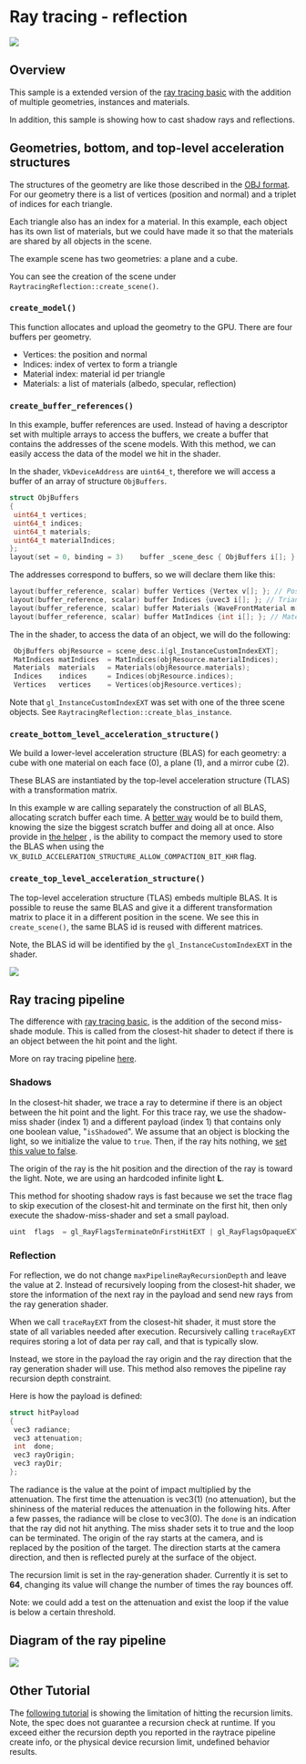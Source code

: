 <!--
 * Copyright (c) 2014-2021, NVIDIA CORPORATION.  All rights reserved.
 *
 * Licensed under the Apache License, Version 2.0 (the "License");
 * you may not use this file except in compliance with the License.
 * You may obtain a copy of the License at
 *
 *     http://www.apache.org/licenses/LICENSE-2.0
 *
 * Unless required by applicable law or agreed to in writing, software
 * distributed under the License is distributed on an "AS IS" BASIS,
 * WITHOUT WARRANTIES OR CONDITIONS OF ANY KIND, either express or implied.
 * See the License for the specific language governing permissions and
 * limitations under the License.
 *
 * SPDX-FileCopyrightText: Copyright (c) 2014-2021 NVIDIA CORPORATION
 * SPDX-License-Identifier: Apache-2.0
-->

# Ray tracing - reflection

![](img1.png)

## Overview

This sample is a extended version of the [ray tracing basic](../raytracing_basic) with the addition of multiple geometries,
instances and materials.

In addition, this sample is showing how to cast shadow rays and reflections.

## Geometries, bottom, and top-level acceleration structures

The structures of the geometry are like those described in the [OBJ format](https://en.wikipedia.org/wiki/Wavefront_.obj_file). For our geometry there is a list of vertices (position and normal) and a triplet of indices for each triangle.

Each triangle also has an index for a material. In this example, each object has its own list of materials, but we could have made it so that the materials are shared by all objects in the scene.

The example scene has two geometries: a plane and a cube.

You can see the creation of the scene under `RaytracingReflection::create_scene()`.

### `create_model()`

This function allocates and upload the geometry to the GPU. There are four buffers per geometry.

* Vertices: the position and normal
* Indices: index of vertex to form a triangle
* Material index: material id per triangle
* Materials: a list of materials (albedo, specular, reflection)

### `create_buffer_references()`

In this example, buffer references are used. Instead of having a descriptor set with multiple arrays to access the buffers, we create a buffer that contains the addresses of the scene models. With this method, we can easily access the data of the model we hit in the shader.

In the shader, `VkDeviceAddress` are `uint64_t`, therefore we will access a buffer of an array of structure `ObjBuffers`.

````cpp
struct ObjBuffers
{
 uint64_t vertices;
 uint64_t indices;
 uint64_t materials;
 uint64_t materialIndices;
};
layout(set = 0, binding = 3)    buffer _scene_desc { ObjBuffers i[]; } scene_desc;
````

The addresses correspond to buffers, so we will declare them like this:

````cpp
layout(buffer_reference, scalar) buffer Vertices {Vertex v[]; }; // Positions of an object
layout(buffer_reference, scalar) buffer Indices {uvec3 i[]; }; // Triangle indices
layout(buffer_reference, scalar) buffer Materials {WaveFrontMaterial m[]; }; // Array of all materials on an object
layout(buffer_reference, scalar) buffer MatIndices {int i[]; }; // Material ID for each triangle
````

The in the shader, to access the data of an object, we will do the following:

````cpp
 ObjBuffers objResource = scene_desc.i[gl_InstanceCustomIndexEXT];
 MatIndices matIndices  = MatIndices(objResource.materialIndices);
 Materials  materials   = Materials(objResource.materials);
 Indices    indices     = Indices(objResource.indices);
 Vertices   vertices    = Vertices(objResource.vertices);
````

Note that `gl_InstanceCustomIndexEXT` was set with one of the three scene objects. See `RaytracingReflection::create_blas_instance`.

### `create_bottom_level_acceleration_structure()`

We build a lower-level acceleration structure (BLAS) for each geometry: a cube with one material on each face (0), a plane (1), and a mirror cube (2).

These BLAS are instantiated by the top-level acceleration structure (TLAS) with a transformation matrix.

In this example w are calling separately the construction of all BLAS, allocating scratch buffer each time. A [better way](https://nvpro-samples.github.io/vk_raytracing_tutorial_KHR/#accelerationstructure/bottom-levelaccelerationstructure/helperdetails:raytracingbuilder::buildblas()) would be to build them, knowing the size the biggest scratch buffer and doing all at once. Also provide in [the helper](https://nvpro-samples.github.io/vk_raytracing_tutorial_KHR/#accelerationstructure/bottom-levelaccelerationstructure/helperdetails:raytracingbuilder::buildblas()) , is the ability to compact the memory used to store the BLAS when using the `VK_BUILD_ACCELERATION_STRUCTURE_ALLOW_COMPACTION_BIT_KHR` flag.

### `create_top_level_acceleration_structure()`

The top-level acceleration structure (TLAS) embeds multiple BLAS. It is possible to reuse the same BLAS and give it a different transformation matrix to place it in a different position in the scene. We see this in `create_scene()`, the same BLAS id is reused with different matrices.

Note, the BLAS id will be identified by the `gl_InstanceCustomIndexEXT` in the shader.

![](img2.png)

## Ray tracing pipeline

The difference with [ray tracing basic](../raytracing_basic), is the addition of the second miss-shade module. This is called from the closest-hit shader to detect if there is an object between the hit point and the light.

More on ray tracing pipeline [here](https://nvpro-samples.github.io/vk_raytracing_tutorial_KHR/#raytracingpipeline).

### Shadows

In the closest-hit shader, we trace a ray to determine if there is an object between the hit point and the light. For this trace ray, we use the shadow-miss shader (index 1) and a different payload (index 1) that contains only one boolean value, "`isShadowed`". We assume that an object is blocking the light, so we initialize the value to `true`. Then, if the ray hits nothing, we [set this value to false](missShadow.rmiss).

The origin of the ray is the hit position and the direction of the ray is toward the light. Note, we are using an hardcoded infinite light  **L**.

This method for shooting shadow rays is fast because we set the trace flag to skip execution of the closest-hit and terminate on the first hit, then only execute the shadow-miss-shader and set a small payload.

````cpp
uint  flags  = gl_RayFlagsTerminateOnFirstHitEXT | gl_RayFlagsOpaqueEXT | gl_RayFlagsSkipClosestHitShaderEXT;
````

### Reflection

For reflection, we do not change `maxPipelineRayRecursionDepth` and leave the value at 2. Instead of recursively looping from the closest-hit shader, we store the information of the next ray in the payload and send new rays from the ray generation shader.

When we call `traceRayEXT` from the closest-hit shader, it must store the state of all variables needed after execution. Recursively calling `traceRayEXT` requires storing a lot of data per ray call, and that is typically slow.

Instead, we store in the payload the ray origin and the ray direction that the ray generation shader will use. This method also removes the pipeline ray recursion depth constraint.

Here is how the payload is defined:

````cpp
struct hitPayload
{
 vec3 radiance;
 vec3 attenuation;
 int  done;
 vec3 rayOrigin;
 vec3 rayDir;
};
````

The radiance is the value at the point of impact multiplied by the attenuation. The first time the attenuation is vec3(1) (no attenuation), but the shininess of the material reduces the attenuation in the following hits. After a few passes, the radiance will be close to vec3(0). The `done` is an indication that the ray did not hit anything. The miss shader sets it to true and the loop can be terminated. The origin of the ray starts at the camera, and is replaced by the position of the target. The direction starts at the camera direction, and then is reflected purely at the surface of the object.

The recursion limit is set in the ray-generation shader. Currently it is set to **64**, changing its value will change the number of times the ray bounces off.

Note: we could add a test on the attenuation and exist the loop if the value is below a certain threshold.

## Diagram of the ray pipeline

![](img3.png)

## Other Tutorial

The [following tutorial](https://github.com/nvpro-samples/vk_raytracing_tutorial_KHR/tree/master/ray_tracing_reflections) is showing the limitation of hitting the recursion limits. Note, the spec does not guarantee a recursion check at runtime. If you exceed either the recursion depth you reported in the raytrace pipeline create info, or the physical device recursion limit, undefined behavior results.
